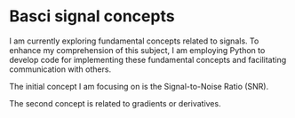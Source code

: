 # Basci signal concepts
I am currently exploring fundamental concepts related to signals. To enhance my comprehension of this subject, I am employing Python to develop code for implementing these fundamental concepts and facilitating communication with others.

The initial concept I am focusing on is the Signal-to-Noise Ratio (SNR).

The second concept is related to gradients or derivatives.
